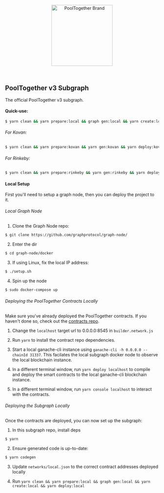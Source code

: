 <p align="center">
  <a href="https://github.com/pooltogether/pooltogether--brand-assets">
    <img src="https://github.com/pooltogether/pooltogether--brand-assets/blob/977e03604c49c63314450b5d432fe57d34747c66/logo/pooltogether-logo--purple-gradient.png?raw=true" alt="PoolTogether Brand" style="max-width:100%;" width="200">
  </a>
</p>

<br />

## PoolTogether v3 Subgraph

The official PoolTogether v3 subgraph.

#### Quick-use:

```sh
$ yarn clean && yarn prepare:local && graph gen:local && yarn create:local && yarn deploy:local
```

###### For Kovan:
```sh
$ yarn clean && yarn prepare:kovan && yarn gen:kovan && yarn deploy:kovan
```

###### For Rinkeby:
```sh
$ yarn clean && yarn prepare:rinkeby && yarn gen:rinkeby && yarn deploy:rinkeby
```

#### Local Setup

First you'll need to setup a graph node, then you can deploy the project to it.

###### Local Graph Node

1. Clone the Graph Node repo:

```bash
$ git clone https://github.com/graphprotocol/graph-node/
```

2. Enter the dir

```bash
$ cd graph-node/docker
```

3. If using Linux, fix the local IP address:

```bash
$ ./setup.sh
```

4. Spin up the node

```bash
$ sudo docker-compose up
```

###### Deploying the PoolTogether Contracts Locally

Make sure you've already deployed the PoolTogether contracts.  If you haven't done so, check out the [contracts repo](https://github.com/pooltogether/pooltogether-contracts-v3).  

1. Change the `localhost` target url to 0.0.0.0:8545 in `builder.network.js`

2. Run `yarn` to install the contract repo dependencies.

3. Start a local ganache-cli instance using `ganache-cli -h 0.0.0.0 --chainId 31337`. This facilates the local subgraph docker node to observe the local blockchain instance.

4. In a different terminal window, run `yarn deploy localhost` to compile and deploy the smart contracts to the local ganache-cli blockchain instance.

5. In a different terminal window, run `yarn console localhost` to interact with the contracts.



###### Deploying the Subgraph Locally

Once the contracts are deployed, you can now set up the subgraph:

1. In this subgraph repo, install deps

```bash
$ yarn
```

2. Ensure generated code is up-to-date:

```bash
$ yarn codegen
```

3. Update `networks/local.json` to the correct contract addresses deployed locally

4. Run `yarn clean && yarn prepare:local && graph gen:local && yarn create:local && yarn deploy:local`

